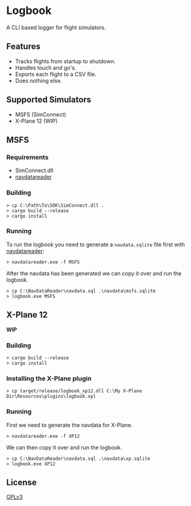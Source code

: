 # Logbook

A CLI based logger for flight simulators.

## Features

- Tracks flights from startup to shutdown.
- Handles touch and go's.
- Exports each flight to a CSV file.
- Does nothing else.

## Supported Simulators

- MSFS (SimConnect)
- X-Plane 12 (WIP)

## MSFS

### Requirements

- SimConnect.dll
- [navdatareader][1]

### Building

```
> cp C:\Path\To\SDK\SimConnect.dll .
> cargo build --release
> cargo install
```

### Running

To run the logbook you need to generate a `navdata.sqlite` file first with [navdatareader][1]:

```
> navdatareader.exe -f MSFS
```

After the navdata has been generated we can copy it over and run the logbook.

```
> cp C:\NavDataReader\navdata.sql .\navdata\msfs.sqlite
> logbook.exe MSFS
```

## X-Plane 12

**WIP**

### Building

```
> cargo build --release
> cargo install
```

### Installing the X-Plane plugin

```
> cp target/release/logbook_xp12.dll C:\My X-Plane Dir\Resources\plugins\logbook.xpl
```

### Running

First we need to generate the navdata for X-Plane.

```
> navdatareader.exe -f XP12
```

We can then copy it over and run the logbook.

```
> cp C:\NavDataReader\navdata.sql .\navdata\xp.sqlite
> logbook.exe XP12
```

## License

[GPLv3](LICENSE)

[1]: https://github.com/albar965/navdatareader

